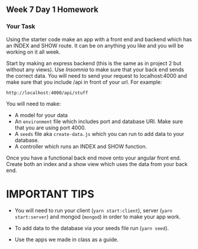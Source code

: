 ## Week 7 Day 1 Homework

### Your Task
Using the starter code make an app with a front end and backend which has an INDEX and SHOW route. It can be on anything you like and you will be working on it all week.

Start by making an express backend (this is the same as in project 2 but without any views). Use *Insomnia* to make sure that your back end sends the correct data. You will need to send your request to localhost:4000 and make sure that you include /api in front of your url. For example:

`http://localhost:4000/api/stuff`

You will need to make:

- A model for your data
- An `environment` file which includes port and database URI. Make sure that you are using port 4000.
- A `seeds` file aka `create-data.js` which you can run to add data to your database.
- A controller which runs an INDEX and SHOW function.

Once you have a functional back end move onto your angular front end. Create both an index and a show view which uses the data from your back end.

# IMPORTANT TIPS
* You will need to run your client (`yarn start:client`), server (`yarn start:server`) and mongod (`mongod`) in order to make your app work.

* To add data to the database via your seeds file run (`yarn seed`).

* Use the apps we made in class as a guide.
